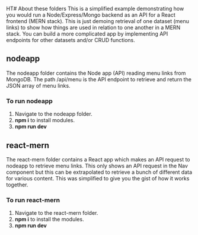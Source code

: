HT# About these folders
This is a simplified example demonstrating how you would run a Node/Express/Mongo backend as an API for a React frontend (MERN stack). This is just demoing retrieval of one dataset (menu links) to show how things are used in relation to one another in a MERN stack. You can build a more complicated app by implementing API endpoints for other datasets and/or CRUD functions.

## nodeapp
The nodeapp folder contains the Node app (API) reading menu links from MongoDB. The path /api/menu is the API endpoint to retrieve and return the JSON array of menu links.

### To run nodeapp
1. Navigate to the nodeapp folder.
2. **npm i** to install modules.
3. **npm run dev**

## react-mern
The react-mern folder contains a React app which makes an API request to nodeapp to retrieve menu links. This only shows an API request in the Nav component but this can be extrapolated to retrieve a bunch of different data for various content. This was simplified to give you the gist of how it works together.

### To run react-mern
1. Navigate to the react-mern folder.
2. **npm i** to install the modules.
3. **npm run dev**